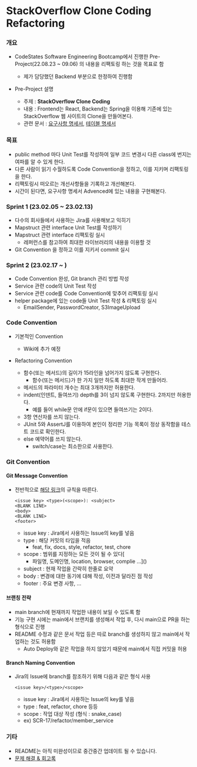 # StackOverflow Clone Coding Refactoring

### 개요

- CodeStates Software Engineering Bootcamp에서 진행한 Pre-Project(22.08.23 ~ 09.06) 의 내용을 리팩토링 하는 것을 목표로 함
  - 제가 담당했던 Backend 부분으로 한정하여 진행함

- Pre-Project 설명
  - 주제 : **StackOverflow Clone Coding**
  - 내용 : Frontend는 React, Backend는 Spring을 이용해 기존에 있는 StackOverflow 웹 사이트의 Clone을 만들어본다.
  - 관련 문서 : [요구사항 명세서](https://docs.google.com/spreadsheets/d/1TU4THwrGQrICJ5WpIfY0uErBtV6B2lUz78Vv8mRqHBo/edit?usp=sharing), [테이블 명세서](https://docs.google.com/spreadsheets/d/1Yg-kKvSE6SDEX1lCuml5SNfR6vANYRMWO88cIARptgg/edit?usp=sharing) 

### 목표
- public method 마다 Unit Test를 작성하여 일부 코드 변경시 다른 class에 번지는 여파를 알 수 있게 한다.
- 다른 사람이 읽기 수월하도록 Code Convention을 정하고, 이를 지키며 리팩토링을 한다.
- 리팩토링시 떠오르는 개선사항들을 기록하고 개선해본다.
- 시간이 된다면, 요구사항 명세서 Advenced에 있는 내용을 구현해본다.

### Sprint 1 (23.02.05 ~ 23.02.13)

- 다수의 회사들에서 사용하는 Jira를 사용해보고 익히기
- Mapstruct 관련 interface Unit Test를 작성하기
- Mapstruct 관련 interface 리팩토링 실시
  - 레퍼런스를 참고하여 최대한 라이브러리의 내용을 이용할 것
- Git Convention 을 정하고 이를 지키서 commit 실시

### Sprint 2  (23.02.17 ~ )
- Code Convention 완성, Git branch 관리 방법 작성
- Service 관련 code의 Unit Test 작성
- Service 관련 code를 Code Convention에 맞추어 리팩토링 실시
- helper package에 있는 code들 Unit Test 작성 & 리팩토링 실시
  - EmailSender, PasswordCreator, S3ImageUpload

### Code Convention
- 기본적인 Convention
  - Wiki에 추가 예정

- Refactoring Convention
  - 함수(또는 메서드)의 길이가 15라인을 넘어가지 않도록 구현한다.
    - 함수(또는 메서드)가 한 가지 일만 하도록 최대한 작게 만들어라.
  - 메서드의 파라미터 개수는 최대 3개까지만 허용한다.
  - indent(인덴트, 들여쓰기) depth를 3이 넘지 않도록 구현한다. 2까지만 허용한다.
      - 예를 들어 while문 안에 if문이 있으면 들여쓰기는 2이다.
  - 3항 연산자를 쓰지 않는다.
  - JUnit 5와 AssertJ를 이용하여 본인이 정리한 기능 목록이 정상 동작함을 테스트 코드로 확인한다.
  - else 예약어를 쓰지 않는다.
    - switch/case는 최소한으로 사용한다.

### Git Convention

#### Git Message Convention
- 전반적으로 [해당 링크](https://gist.github.com/stephenparish/9941e89d80e2bc58a153)의 규칙을 따른다.
    ```text
    <issue key> <type>(<scope>): <subject>
    <BLANK LINE>
    <body>
    <BLANK LINE>
    <footer>
    ```
  - issue key : Jira에서 사용하는 Issue의 key를 넣음
  - type : 해당 커밋의 타입을 적음
    - feat, fix, docs, style, refactor, test, chore
  - scope : 범위를 지정하는 모든 것이 될 수 있다[
    - 파일명, 도메인명, location, browser, complie ...]()
  - subject : 현재 작업을 간략히 한줄로 요약
  - body : 변경에 대한 동기에 대해 작성, 이전과 달라진 점 작성
  - footer : 주요 변경 사항, ...

#### 브랜칭 전략
- main branch에 현재까지 작업한 내용이 보일 수 있도록 함
- 기능 구현 시에는 main에서 브랜치를 생성해서 작업 후, 다시 main으로 PR을 하는 형식으로 진행
- README 수정과 같은 문서 작업 등은 따로 branch를 생성하지 않고 main에서 작업하는 것도 허용함
  - Auto Deploy와 같은 작업을 하지 않았기 때문에 main에서 직접 커밋을 허용

#### Branch Naming Convention
- Jira의 Issue에 branch를 참조하기 위해 다음과 같은 형식 사용
  ```
  <issue key>/<type>/<scope>
  ```
    - issue key : Jira에서 사용하는 Issue의 key를 넣음
    - type : feat, refactor, chore 등등
    - scope : 작업 대상 작성 (형식 : snake_case)
    - ex) SCR-17/refactor/member_service


### 기타
- README는 아직 미완성이므로 중간중간 업데이트 될 수 있습니다.
- [문제 해결 & 회고록](https://velog.io/@gwichanlee/series/StackOverflow-Clone-Refactoring)